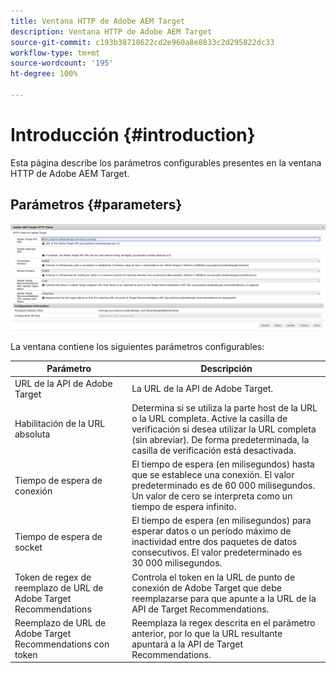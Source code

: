 ```yaml
---
title: Ventana HTTP de Adobe AEM Target
description: Ventana HTTP de Adobe AEM Target
source-git-commit: c193b38718622cd2e960a8e8833c2d295822dc33
workflow-type: tm+mt
source-wordcount: '195'
ht-degree: 100%

---
```



# Introducción {#introduction}

Esta página describe los parámetros configurables presentes en la ventana HTTP de Adobe AEM Target.

## Parámetros {#parameters}

![Ventana HTTP de Target](assets/httpwindow.png "Ventana HTTP de Target")

La ventana contiene los siguientes parámetros configurables:

| Parámetro | Descripción |
|---|---|
| URL de la API de Adobe Target | La URL de la API de Adobe Target. |
| Habilitación de la URL absoluta | Determina si se utiliza la parte host de la URL o la URL completa. Active la casilla de verificación si desea utilizar la URL completa (sin abreviar). De forma predeterminada, la casilla de verificación está desactivada. |
| Tiempo de espera de conexión | El tiempo de espera (en milisegundos) hasta que se establece una conexión. El valor predeterminado es de 60 000 milisegundos. Un valor de cero se interpreta como un tiempo de espera infinito. |
| Tiempo de espera de socket | El tiempo de espera (en milisegundos) para esperar datos o un período máximo de inactividad entre dos paquetes de datos consecutivos. El valor predeterminado es 30 000 milisegundos. |
| Token de regex de reemplazo de URL de Adobe Target Recommendations | Controla el token en la URL de punto de conexión de Adobe Target que debe reemplazarse para que apunte a la URL de la API de Target Recommendations. |
| Reemplazo de URL de Adobe Target Recommendations con token | Reemplaza la regex descrita en el parámetro anterior, por lo que la URL resultante apuntará a la API de Target Recommendations. |
